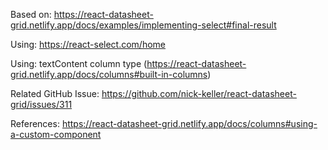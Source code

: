 Based on: https://react-datasheet-grid.netlify.app/docs/examples/implementing-select#final-result

Using: https://react-select.com/home

Using: textContent column type (https://react-datasheet-grid.netlify.app/docs/columns#built-in-columns)

Related GitHub Issue: https://github.com/nick-keller/react-datasheet-grid/issues/311

References: https://react-datasheet-grid.netlify.app/docs/columns#using-a-custom-component